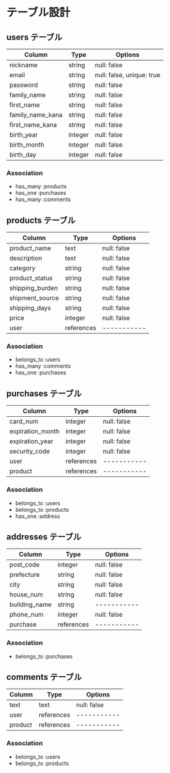 # テーブル設計

## users テーブル

| Column           | Type    | Options     |
| ---------------- | ------- | ----------- |
| nickname         | string  | null: false |
| email            | string  | null: false, unique: true |
| password         | string  | null: false |
| family_name      | string  | null: false |
| first_name       | string  | null: false |
| family_name_kana | string  | null: false |
| first_name_kana  | string  | null: false |
| birth_year       | integer | null: false |
| birth_month      | integer | null: false |
| birth_day        | integer | null: false |

### Association

- has_many :products
- has_one  :purchases
- has_many :comments

## products テーブル

| Column          | Type       | Options     |
| --------------- | ---------- | ----------- |
| product_name    | text       | null: false |
| description     | text       | null: false |
| category        | string     | null: false |
| product_status  | string     | null: false |
| shipping_burden | string     | null: false |
| shipment_source | string     | null: false |
| shipping_days   | string     | null: false |
| price           | integer    | null: false |
| user            | references | ----------- |

### Association

- belongs_to :users
- has_many   :comments
- has_one    :purchases

## purchases テーブル

| Column           | Type       | Options     |
| ---------------- | ---------- | ----------- |
| card_num         | integer    | null: false |
| expiration_month | integer    | null: false |
| expiration_year  | integer    | null: false |
| security_code    | integer    | null: false |
| user             | references | ----------- |
| product          | references | ----------- |

### Association

- belongs_to :users
- belongs_to :products
- has_one    :address

## addresses テーブル

| Column           | Type       | Options     |
| ---------------- | ---------- | ----------- |
| post_code        | integer    | null: false |
| prefecture       | string     | null: false |
| city             | string     | null: false |
| house_num        | string     | null: false |
| building_name    | string     | ----------- |
| phone_num        | integer    | null: false |
| purchase         | references | ----------- |

### Association

- belongs_to :purchases

## comments テーブル

| Column    | Type       | Options     |
| --------- | ---------- | ----------- |
| text      | text       | null: false |
| user      | references | ----------- |
| product   | references | ----------- |

### Association

- belongs_to :users
- belongs_to :products